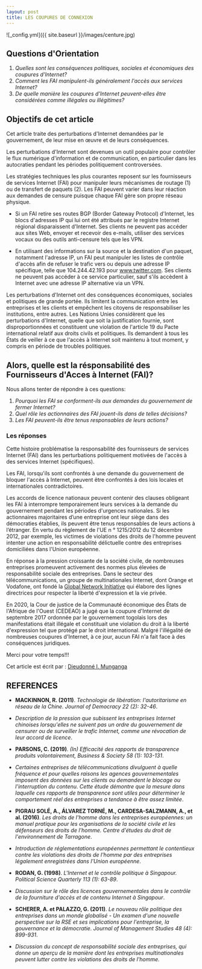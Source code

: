 ```yaml
---
layout: post
title: LES COUPURES DE CONNEXION
---
```


![_config.yml]({{ site.baseurl }}/images/centure.jpg)
## Questions d'Orientation

1. _Quelles sont les conséquences politiques, sociales et économiques des coupures d'Internet?_
2. _Comment les FAI manipulent-ils généralement l'accès aux services Internet?_
3. _De quelle manière les coupures d'Internet peuvent-elles être considérées comme illégales ou illégitimes?_


## Objectifs de cet article

Cet article traite des perturbations d'Internet demandées par le gouvernement, de leur mise en œuvre et de leurs conséquences.

Les perturbations d'Internet sont devenues un outil populaire pour contrôler le flux numérique d'information et de communication, en particulier dans les autocraties pendant les périodes politiquement controversées.

Les stratégies techniques les plus courantes reposent sur les fournisseurs de services Internet (FAI) pour manipuler leurs mécanismes de routage (1) ou de transfert de paquets (2). Les FAI peuvent varier dans leur réaction aux demandes de censure puisque chaque FAI gère son propre réseau physique.

* Si un FAI retire ses routes BGP (Border Gateway Protocol) d'Internet, les blocs d'adresses IP qui lui ont été attribués par le registre Internet régional disparaissent d'Internet. Ses clients ne peuvent pas accéder aux sites Web, envoyer et recevoir des e-mails, utiliser des services vocaux ou des outils anti-censure tels que les VPN.

* En utilisant des informations sur la source et la destination d'un paquet, notamment l'adresse IP, un FAI peut manipuler les listes de contrôle d'accès afin de refuser le trafic vers ou depuis une adresse IP spécifique, telle que 104.244.42.193 pour www.twitter.com. Ses clients ne peuvent pas accéder à ce service particulier, sauf s'ils accèdent à Internet avec une adresse IP alternative via un VPN.

Les perturbations d'Internet ont des conséquences économiques, sociales et politiques de grande portée. Ils limitent la communication entre les entreprises et les clients et empêchent les citoyens de responsabiliser les institutions, entre autres. Les Nations Unies considèrent que les perturbations d'Internet, quelle que soit la justification fournie, sont disproportionnées et constituent une violation de l'article 19 du Pacte international relatif aux droits civils et politiques. Ils demandent à tous les États de veiller à ce que l'accès à Internet soit maintenu à tout moment, y compris en période de troubles politiques.

## Alors, quelle est la résponsabilité des Fournisseurs d'Acces à Internet (FAI)?
Nous allons tenter de répondre à ces questions:
 
1. _Pourquoi les FAI se conforment-ils aux demandes du gouvernement de fermer Internet?_
2. _Quel rôle les actionnaires des FAI jouent-ils dans de telles décisions?_
3. _Les FAI peuvent-ils être tenus responsables de leurs actions?_


### Les réponses

Cette histoire problématise la responsabilité des fournisseurs de services Internet (FAI) dans les perturbations politiquement motivées de l'accès à des services Internet (spécifiques).

Les FAI, lorsqu'ils sont confrontés à une demande du gouvernement de bloquer l'accès à Internet, peuvent être confrontés à des lois locales et internationales contradictoires.

Les accords de licence nationaux peuvent contenir des clauses obligeant les FAI à interrompre temporairement leurs services à la demande du gouvernement pendant les périodes d'urgences nationales. Si les actionnaires majoritaires d’une entreprise ont leur siège dans des démocraties établies, ils peuvent être tenus responsables de leurs actions à l’étranger. En vertu du règlement de l'UE n ° 1215/2012 du 12 décembre 2012, par exemple, les victimes de violations des droits de l'homme peuvent intenter une action en responsabilité délictuelle contre des entreprises domiciliées dans l'Union européenne.

En réponse à la pression croissante de la société civile, de nombreuses entreprises promeuvent activement des normes plus élevées de responsabilité sociale des entreprises. Dans le secteur des télécommunications, un groupe de multinationales Internet, dont Orange et Vodafone, ont fondé la [Global Network Initiative](https://globalnetworkinitiative.org/) qui élabore des lignes directrices pour respecter la liberté d'expression et la vie privée.

En 2020, la Cour de justice de la Communauté économique des États de l'Afrique de l'Ouest (CEDEAO) a jugé que la coupure d'Internet de septembre 2017 ordonnée par le gouvernement togolais lors des manifestations était illégale et constituait une violation du droit à la liberté d'expression tel que protégé par le droit international. Malgré l'illégalité de nombreuses coupures d'Internet, à ce jour, aucun FAI n'a fait face à des conséquences juridiques.

Merci pour votre temps!!!

Cet article est écrit par : [Dieudonné I. Munganga](https://dieudonnemunganga.pb.online/)


## REFERENCES

* **MACKINNON, R. (2011)**. _Technologie de libération: l'autoritarisme en réseau de la Chine. Journal of Democracy 22 (2): 32-46_.

* _Description de la pression que subissent les entreprises Internet chinoises lorsqu'elles ne suivent pas un ordre du gouvernement de censurer ou de surveiller le trafic Internet, comme une révocation de leur accord de licence_.

* **PARSONS, C. (2019)**. _(In) Efficacité des rapports de transparence produits volontairement, Business & Society 58 (1): 103-131_.

* _Certaines entreprises de télécommunications divulguent à quelle fréquence et pour quelles raisons les agences gouvernementales imposent des données sur les clients ou demandent le blocage ou l'interruption du contenu. Cette étude démontre que la mesure dans laquelle ces rapports de transparence sont utiles pour déterminer le comportement réel des entreprises a tendance à être assez limitée_.

* **PIGRAU SOLÉ, A., ÁLVAREZ TORNÉ, M., CARDESA-SALZMANN, A., et al. (2016)**. _Les droits de l'homme dans les entreprises européennes: un manuel pratique pour les organisations de la société civile et les défenseurs des droits de l'homme. Centre d'études du droit de l'environnement de Tarragone_.

* _Introduction de réglementations européennes permettant le contentieux contre les violations des droits de l'homme par des entreprises légalement enregistrées dans l'Union européenne_.

* **RODAN, G. (1998)**. _L'Internet et le contrôle politique à Singapour. Political Science Quarterly 113 (1): 63-89_.

* _Discussion sur le rôle des licences gouvernementales dans le contrôle de la fourniture d'accès et de contenu Internet à Singapour_.

* **SCHERER, A. et PALAZZO, G. (2011)**. _Le nouveau rôle politique des entreprises dans un monde globalisé - Un examen d'une nouvelle perspective sur la RSE et ses implications pour l'entreprise, la gouvernance et la démocratie. Journal of Management Studies 48 (4): 899-931_.

* _Discussion du concept de responsabilité sociale des entreprises, qui donne un aperçu de la manière dont les entreprises multinationales peuvent lutter contre les violations des droits de l'homme._